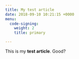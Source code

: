 ```yaml
---
title: My test article
date: 2018-09-10 10:21:15 +0000
menu:
  code-signing:
    weight: 2
    title: primary

---
```

This is my **test article**. Good?